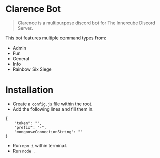 # Clarence Bot
> Clarence is a multipurpose discord bot for The Innercube Discord Server. 

This bot features multiple command types from:
* Admin
* Fun
* General
* Info
* Rainbow Six Siege

# Installation
* Create a `config.js` file within the root.
* Add the following lines and fill them in.
```
{
    "token": "",
    "prefix": "-",
    "mongooseConnectionString": ""
}
```
* Run `npm i` within terminal.
* Run `node .`